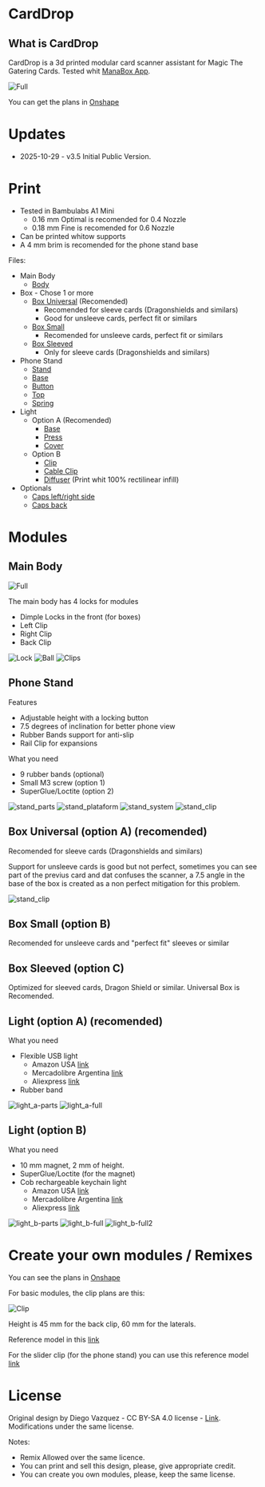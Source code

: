 # CardDrop

## What is CardDrop

CardDrop is a 3d printed modular card scanner assistant for Magic The Gatering Cards. Tested whit [ManaBox App](https://manabox.app/).

![Full](photos/card_drop_3_5.jpg)

You can get the plans in [Onshape](https://cad.onshape.com/documents/3e6c0a39159cacd4128026c6/w/4eaf27fd4c1ac576c02eefac/e/cf0dfa73e00b3c8fb2858fbe?renderMode=0&uiState=69010f9acb89d229bf5b442d)

# Updates

- 2025-10-29 - v3.5 Initial Public Version.

# Print

* Tested in Bambulabs A1 Mini
    * 0.16 mm Optimal is recomended for 0.4 Nozzle
    * 0.18 mm Fine is recomended for 0.6 Nozzle 
* Can be printed whitow supports
* A 4 mm brim is recomended for the phone stand base

Files:  

* Main Body
    * [Body](files/body.stl)
* Box - Chose 1 or more
    * [Box Universal](files/box_universal.stl) (Recomended)    
        * Recomended for sleeve cards (Dragonshields and similars)
        * Good for unsleeve cards, perfect fit or similars
    * [Box Small](files/box_small.stl)   
        * Recomended for unsleeve cards, perfect fit or similars
    * [Box Sleeved](files/box_sleeved.stl)  
        * Only for sleeve cards (Dragonshields and similars)
* Phone Stand   
    * [Stand](files/phone_stand.stl)
    * [Base](files/phone_stand_base.stl)
    * [Button](files/phone_stand_base_-_button.stl)  
    * [Top](files/phone_stand_base_-_top.stl)
    * [Spring](files/phone_stand_base_-_spring.stl)  
* Light   
    * Option A (Recomended)
        * [Base](files/a_light_flex_-_base.stl)     
        * [Press](files/a_light_flex_-_press.stl)    
        * [Cover](files/a_light_flex_-_cover.stl)  
    * Option B
        * [Clip](files/b_light_clip.stl)      
        * [Cable Clip](files/b_light_cable_clip.stl)  
        * [Diffuser](files/b_light_diffuser.stl) (Print whit 100% rectilinear infill)   
* Optionals
    * [Caps left/right side](files/caps_side.stl)      
    * [Caps back](files/caps_front.stl)     


# Modules

## Main Body

![Full](photos/body_front.jpg)

The main body has 4 locks for modules

* Dimple Locks in the front (for boxes)
* Left Clip  
* Right Clip 
* Back Clip

![Lock](photos/dimple_lock.png)
![Ball](photos/dimple_ball.png)
![Clips](photos/body_clip_locks.png)

## Phone Stand

Features  

* Adjustable height with a locking button
* 7.5 degrees of inclination for better phone view
* Rubber Bands support for anti-slip
* Rail Clip for expansions

What you need

* 9 rubber bands (optional)
* Small M3 screw (option 1)
* SuperGlue/Loctite (option 2)

![stand_parts](photos/stand_parts.jpg)
![stand_plataform](photos/stand_plataform.jpg)
![stand_system](photos/stand_system.jpg)
![stand_clip](photos/stand_clip.jpg)

## Box Universal (option A) (recomended)

Recomended for sleeve cards (Dragonshields and similars)

Support for unsleeve cards is good but not perfect, sometimes you can see part of the previus card and dat confuses the scanner, a 7.5 angle in the base of the box is created as a non perfect mitigation for this problem.

![stand_clip](photos/box_universal_cut.png)

## Box Small (option B)

Recomended for unsleeve cards and "perfect fit" sleeves or similar  

## Box Sleeved (option C)

Optimized for sleeved cards, Dragon Shield or similar. Universal Box is Recomended.

## Light (option A) (recomended)

What you need

* Flexible USB light
    * Amazon USA [link](https://www.amazon.com/-/es/Kyfreshpower-flexible-nocturna-compatible-computadora/dp/B09ZQSD1HX/ref=sr_1_6?__mk_es_US=%C3%85M%C3%85%C5%BD%C3%95%C3%91&sr=8-6)
    * Mercadolibre Argentina [link](https://articulo.mercadolibre.com.ar/MLA-904784238-luz-led-lampara-notebook-portatil-flexible-usb-linterna-_JM?searchVariation=174994919097#polycard_client=search-nordic&searchVariation=174994919097&search_layout=stack&position=3&type=item&tracking_id=c5f1e52d-9db7-45ab-b59f-fe4a51991974)
    * Aliexpress [link](https://es.aliexpress.com/item/1005010212112114.html)
* Rubber band

![light_a-parts](photos/light_a-parts.jpg)
![light_a-full](photos/light_a-full.jpg)

## Light (option B) 

What you need

* 10 mm magnet, 2 mm of height.
* SuperGlue/Loctite (for the magnet)
* Cob rechargeable keychain light
    * Amazon USA [link](https://www.amazon.com/gp/aw/d/B0BL96CN37/?_encoding=UTF8&pd_rd_plhdr=t&aaxitk=ce103c393008308b57130dafb2e3f68b&hsa_cr_id=0&sr=1-2-f02f01d6-adaf-4bef-9a7c-29308eff9043&ref_=sbx__sbtcd2_asin_1_img)
    * Mercadolibre Argentina [link](https://articulo.mercadolibre.com.ar/MLA-2178066708-mini-linterna-led-cob-llavero-recargable-magnetico-potente-_JM?searchVariation=184274818784)
    * Aliexpress [link](https://es.aliexpress.com/item/1005008715044343.html)

![light_b-parts](photos/light_b-parts.jpg)
![light_b-full](photos/light_b-full.jpg)
![light_b-full2](photos/light_b-full2.jpg)

# Create your own modules / Remixes

You can see the plans in [Onshape](https://cad.onshape.com/documents/3e6c0a39159cacd4128026c6/w/4eaf27fd4c1ac576c02eefac/e/cf0dfa73e00b3c8fb2858fbe?renderMode=0&uiState=69010f9acb89d229bf5b442d)

For basic modules, the clip plans are this:

![Clip](photos/clip.png)

Height is 45 mm for the back clip, 60 mm for the laterals.

Reference model in this [link](files/clip.stl)    

For the slider clip (for the phone stand) you can use this reference model [link](files/slider_clip.stl)      

# License

Original design by Diego Vazquez - CC BY-SA 4.0 license - [Link](https://creativecommons.org/licenses/by-sa/4.0/deed.en). Modifications under the same license.

Notes:

* Remix Allowed over the same licence.
* You can print and sell this design, please, give appropriate credit.
* You can create you own modules, please, keep the same license.


